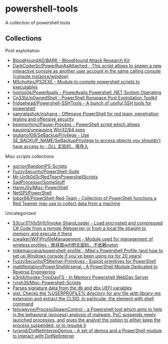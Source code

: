 # powershell-tools

A collection of powershell tools

## Collections

Post exploitation

* [BloodHoundAD/BARK - BloodHound Attack Research Kit](https://github.com/BloodHoundAD/BARK)
* [DarkCoderSc/PowerRunAsAttached - This script allows to spawn a new interactive console as another user account in the same calling console (console instance/window)](https://github.com/DarkCoderSc/PowerRunAsAttached)
* [MScholtes/PS2EXE - Module to compile powershell scripts to executables](https://github.com/MScholtes/PS2EXE)
* [homjxi0e/PowerAvails - PowerAvails Powershell .NET System Operating](https://github.com/homjxi0e/PowerAvails)
* [Cn33liz/p0wnedShell - PowerShell Runspace Post Exploitation Toolkit](https://github.com/Cn33liz/p0wnedShell)
* [fridgehead/Powershell-SSHTools - A bunch of useful SSH tools for powershell](https://github.com/fridgehead/Powershell-SSHTools)
* [samratashok/nishang - Offensive PowerShell for red team, penetration testing and offensive security](https://github.com/samratashok/nishang)
* [besimorhino/Pause-Process - PowerShell script which allows pausing/unpausing Win32/64 exes](https://github.com/besimorhino/Pause-Process)
* [giuliano108/SeBackupPrivilege - Use SE_BACKUP_NAME/SeBackupPrivilege to access objects you shouldn't have access to - DLL 实现的，得导入](https://github.com/giuliano108/SeBackupPrivilege)

Misc scripts collections

* [xorrior/RandomPS-Scripts](https://github.com/xorrior/RandomPS-Scripts)
* [FuzzySecurity/PowerShell-Suite](https://github.com/FuzzySecurity/PowerShell-Suite)
* [Mr-Un1k0d3r/RedTeamPowershellScripts](https://github.com/Mr-Un1k0d3r/RedTeamPowershellScripts)
* [SadProcessor/SomeStuff](https://github.com/SadProcessor/SomeStuff)
* [HarmJ0y/Misc-PowerShell](https://github.com/HarmJ0y/Misc-PowerShell)
* [NetSPI/PowerShell](https://github.com/NetSPI/PowerShell)
* [tobor88/PowerShell-Red-Team - Collection of PowerShell functions a Red Teamer may use to collect data from a machine](https://github.com/tobor88/PowerShell-Red-Team)

Uncategorized

* [S3cur3Th1sSh1t/Invoke-SharpLoader - Load encrypted and compressed C# Code from a remote Webserver or from a local file straight to memory and execute it there](https://github.com/S3cur3Th1sSh1t/Invoke-SharpLoader)
* [jcwalker/WiFiProfileManagement - Module used for management of wireless profiles - 能获取wifi明文密码，不依赖netsh](https://github.com/jcwalker/WiFiProfileManagement)
* [mikemaccana/powershell-profile - Mike's Powershell Profile (and how to set up Windows console if you've been using nix for 20 years)](https://github.com/mikemaccana/powershell-profile)
* [FuzzySecurity/PSKernel-Primitives - Exploit primitives for PowerShell](https://github.com/FuzzySecurity/PSKernel-Primitives)
* [mattifestation/PowerShellArsenal - A PowerShell Module Dedicated to Reverse Engineering](https://github.com/mattifestation/PowerShellArsenal)
* [p3nt4/Invoke-TmpDavFS - In Memory Powershell WebDav Server](https://github.com/p3nt4/Invoke-TmpDavFS)
* [rvrsh3ll/Misc-Powershell-Scripts](https://github.com/rvrsh3ll/Misc-Powershell-Scripts)
* [Parses signature data from the db and dbx UEFI variables](https://gist.github.com/mattifestation/1a0f93714ddbabdbac4ad6bcc0f311f3)
* [gist: Checks the %USERPROFILE% directory for any file with library-ms extension and extract the CLSID. In particular, the <url> element with shell command](https://gist.github.com/countercept/6890be67e09ba3daed38fa7aa6298fdf)
* [felixweyne/ProcessSpawnControl - a Powershell tool which aims to help in the behavioral (process) analysis of malware. PsC suspends newly launched processes, and gives the analyst the option to either keep the process suspended, or to resume it](https://github.com/felixweyne/ProcessSpawnControl)
* [tyranid/DotNetInteropDemos - A set of demos and a PowerShell module to interact with DotNetInterop](https://github.com/tyranid/DotNetInteropDemos)

